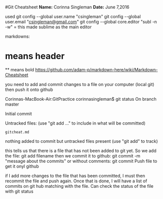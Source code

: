 #Git Cheatsheet
**Name:** Corinna Singleman
**Date:** June 7,2016

used git config --global user.name "csingleman"
git config --global user.email "csingleman@gmail.com"
git config --global core.editor "subl -n -w" = this made sublime as the main editor

markdowns:
# means header
** means bold
https://github.com/adam-p/markdown-here/wiki/Markdown-Cheatsheet

you need to add and commit changes to a file on your computer (local git) then push it onto github

Corinnas-MacBook-Air:GitPractice corinnasingleman$ git status
On branch master

Initial commit

Untracked files:
  (use "git add <file>..." to include in what will be committed)

	gitcheat.md

nothing added to commit but untracked files present (use "git add" to track)

this tells us that there is a file that has not been added to git yet. So we add the file: git add filename 
then we commit it to github: git commit -m "message about the commits" or without comments: git commit
Push file to get it onyl github

if I add more changes to the file that has been committed, I must then recommit the file and push again. Once that is done, I will have a list of commits on git hub matching with the file. Can check the status of the file with git status
